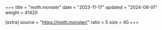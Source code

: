 +++
title = "moth.monster"
date = "2023-11-17"
updated = "2024-08-01"
weight = 41420

[extra]
source = "https://moth.monster/"
ratio = 5
size = 40
+++
